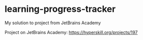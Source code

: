 # learning-progress-tracker

My solution to project from JetBrains Academy

Project on JetBrains Academy: https://hyperskill.org/projects/197
